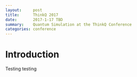 ```yaml
---
layout:     post
title:      ThinkQ 2017
date:       2017-1-17 TBD
summary:    Quantum Simulation at the ThinkQ Conference
categories: conference
---
```


# Introduction
Testing testing